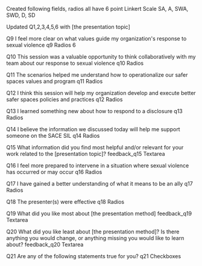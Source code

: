 Created following fields, radios all have 6 point Linkert Scale SA, A, SWA, SWD, D, SD

Updated Q1,2,3,4,5,6 with [the presentation topic]

Q9 I feel more clear on what values guide my organization's response to sexual violence
q9 	Radios 6

Q10 This session was a valuable opportunity to think collaboratively with my team about our response to sexual violence
q10 	Radios

Q11 The scenarios helped me understand how to operationalize our safer spaces values and program
q11 	Radios

Q12 I think this session will help my organization develop and execute better safer spaces policies and practices
q12 	Radios

Q13 I learned something new about how to respond to a disclosure
q13 	Radios

Q14 I believe the information we discussed today will help me support someone on the SACE SIL
q14 	Radios

Q15 What information did you find most helpful and/or relevant for your work related to the [presentation topic]?
feedback_q15 	Textarea

Q16 I feel more prepared to intervene in a situation where sexual violence has occurred or may occur
q16 	Radios

Q17 I have gained a better understanding of what it means to be an ally
q17 	Radios

Q18 The presenter(s) were effective
q18 	Radios

Q19 What did you like most about [the presentation method]
feedback_q19 	Textarea

Q20 What did you like least about [the presentation method]? Is there anything you would change, or anything missing you would like to learn about?
feedback_q20 	Textarea

Q21 Are any of the following statements true for you?
q21		Checkboxes

